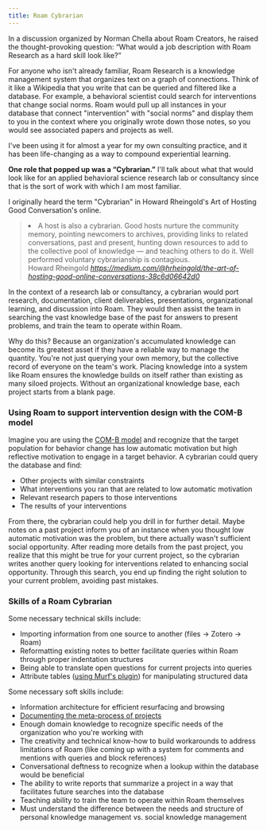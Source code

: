 ```yaml
---
title: Roam Cybrarian
---
```


In a discussion organized by Norman Chella about Roam Creators, he raised the thought-provoking question: “What would a job description with Roam Research as a hard skill look like?”

For anyone who isn't already familiar, Roam Research is a knowledge management system that organizes text on a graph of connections. Think of it like a Wikipedia that you write that can be queried and filtered like a database. For example, a behavioral scientist could search for interventions that change social norms. Roam would pull up all instances in your database that connect "intervention" with "social norms" and display them to you in the context where you originally wrote down those notes, so you would see associated papers and projects as well.

I've been using it for almost a year for my own consulting practice, and it has been life-changing as a way to compound experiential learning.

**One role that popped up was a “Cybrarian.”** I'll talk about what that would look like for an applied behavioral science research lab or consultancy since that is the sort of work with which I am most familiar.

I originally heard the term "Cybrarian" in Howard Rheingold's Art of Hosting Good Conversation's online.

<blockquote class="quoteback" darkmode="" data-title="The%20art%20of%20hosting%20good%20online%20conversations" data-author="Howard Rheingold" cite="https://medium.com/@hrheingold/the-art-of-hosting-good-online-conversations-38c6d06642d0"><li id="5472" class="gj gk er gl b gm hl gn go gp hm gq gr gs hn gt gu gv ho gw gx gy hp gz ha hc hi hj hk cr" data-selectable-paragraph="">A host is also a cybrarian. Good hosts nurture the community memory, pointing newcomers to archives, providing links to related conversations, past and present, hunting down resources to add to the collective pool of knowledge — and teaching others to do it. Well performed voluntary cybrarianship is contagious.</li><footer>Howard Rheingold <cite><a href="https://medium.com/@hrheingold/the-art-of-hosting-good-online-conversations-38c6d06642d0">https://medium.com/@hrheingold/the-art-of-hosting-good-online-conversations-38c6d06642d0</a></cite></footer></blockquote> <script note="" src="https://cdn.jsdelivr.net/gh/Blogger-Peer-Review/quotebacks@1/quoteback.js"></script>

In the context of a research lab or consultancy, a cybrarian would port research, documentation, client deliverables, presentations, organizational learning, and discussion into Roam. They would then assist the team in searching the vast knowledge base of the past for answers to present problems, and train the team to operate within Roam.

Why do this? Because an organization's accumulated knowledge can become its greatest asset if they have a reliable way to manage the quantity. You're not just querying your own memory, but the collective record of everyone on the team's work. Placing knowledge into a system like Roam ensures the knowledge builds on itself rather than existing as many siloed projects. Without an organizational knowledge base, each project starts from a blank page.

### Using Roam to support intervention design with the COM-B model

Imagine you are using the [COM-B model](https://www.researchgate.net/publication/51070630_The_Behaviour_Change_Wheel_a_new_method_for_characterising_and_designing_behaviour_change_interventions) and recognize that the target population for behavior change has low automatic motivation but high reflective motivation to engage in a target behavior. A cybrarian could query the database and find:

* Other projects with similar constraints
* What interventions you ran that are related to low automatic motivation
* Relevant research papers to those interventions
* The results of your interventions

From there, the cybrarian could help you drill in for further detail. Maybe notes on a past project inform you of an instance when you thought low automatic motivation was the problem, but there actually wasn't sufficient social opportunity. After reading more details from the past project, you realize that this might be true for your current project, so the cybrarian writes another query looking for interventions related to enhancing social opportunity. Through this search, you end up finding the right solution to your current problem, avoiding past mistakes.

### Skills of a Roam Cybrarian

Some necessary technical skills include: 
* Importing information from one source to another (files -> Zotero -> Roam)
* Reformatting existing notes to better facilitate queries within Roam through proper indentation structures
* Being able to translate open questions for current projects into queries
* Attribute tables ([using Murf's plugin](https://twitter.com/shawnpmurphy8/status/1316770461624090625)) for manipulating structured data

Some necessary soft skills include:
* Information architecture for efficient resurfacing and browsing
* [Documenting the meta-process of projects](https://www.roambrain.com/brainstorming-with-myself-systematic-creativity-in-roam/)
* Enough domain knowledge to recognize specific needs of the organization who you're working with
* The creativity and technical know-how to build workarounds to address limitations of Roam (like coming up with a system for comments and mentions with queries and block references)
* Conversational deftness to recognize when a lookup within the database would be beneficial
* The ability to write reports that summarize a project in a way that facilitates future searches into the database
* Teaching ability to train the team to operate within Roam themselves
* Must understand the difference between the needs and structure of personal knowledge management vs. social knowledge management

